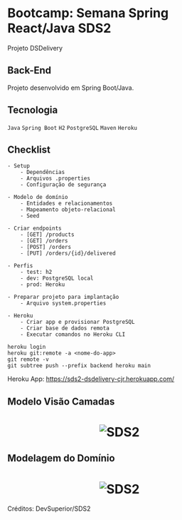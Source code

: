 # Bootcamp: Semana Spring React/Java SDS2

Projeto DSDelivery


## Back-End

Projeto desenvolvido em Spring Boot/Java.


## Tecnologia

`Java` `Spring Boot` `H2` `PostgreSQL` `Maven` `Heroku` 


## Checklist
    - Setup
        - Dependências
        - Arquivos .properties
        - Configuração de segurança

    - Modelo de domínio
        - Entidades e relacionamentos
        - Mapeamento objeto-relacional
        - Seed

    - Criar endpoints
        - [GET] /products
        - [GET] /orders
        - [POST] /orders
        - [PUT] /orders/{id}/delivered

    - Perfis
        - test: h2
        - dev: PostgreSQL local
        - prod: Heroku

    - Preparar projeto para implantação
        - Arquivo system.properties

    - Heroku
        - Criar app e provisionar PostgreSQL
        - Criar base de dados remota
        - Executar comandos no Heroku CLI

```
heroku login
heroku git:remote -a <nome-do-app>
git remote -v
git subtree push --prefix backend heroku main

```


Heroku App: https://sds2-dsdelivery-cjr.herokuapp.com/



## Modelo Visão Camadas


<h1 align="center">
    <img alt="SDS2" title="#Vision" src="https://github.com/carlosjunior1983/projeto-sds2-spring/blob/main/backend/img/camadas.png"  /><br>
</h1>




## Modelagem do Domínio

<h1 align="center">
    <img alt="SDS2" title="#Model" src="https://github.com/carlosjunior1983/projeto-sds2-spring/blob/main/backend/img/modelo-conceitual.png"  /><br>
</h1>



Créditos: DevSuperior/SDS2
